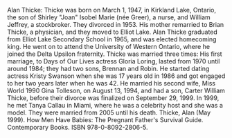 Alan Thicke: Thicke was born on March 1, 1947, in Kirkland Lake, Ontario, the son of Shirley "Joan" Isobel Marie (née Greer), a nurse, and William Jeffrey, a stockbroker. They divorced in 1953. His mother remarried to Brian Thicke, a physician, and they moved to Elliot Lake. Alan Thicke graduated from Elliot Lake Secondary School in 1965, and was elected homecoming king. He went on to attend the University of Western Ontario, where he joined the Delta Upsilon fraternity. Thicke was married three times: His first marriage, to Days of Our Lives actress Gloria Loring, lasted from 1970 until around 1984; they had two sons, Brennan and Robin. He started dating actress Kristy Swanson when she was 17 years old in 1986 and got engaged to her two years later when he was 42. He married his second wife, Miss World 1990 Gina Tolleson, on August 13, 1994, and had a son, Carter William Thicke, before their divorce was finalized on September 29, 1999. In 1999, he met Tanya Callau in Miami, where he was a celebrity host and she was a model. They were married from 2005 until his death. Thicke, Alan (May 1999). How Men Have Babies: The Pregnant Father's Survival Guide. Contemporary Books. ISBN 978-0-8092-2806-5.
